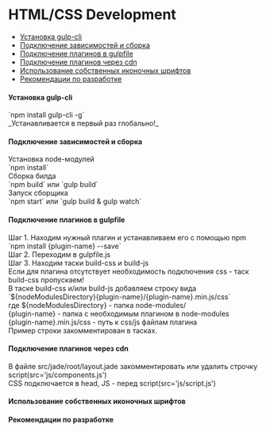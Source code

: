 <h1>HTML/CSS Development</h1>
<ul>
    <li><a href="#gulp-cli">Установка gulp-cli</a></li>
    <li><a href="#dependencies">Подключение зависимостей и сборка</a></li>
    <li><a href="#plugins">Подключение плагинов в gulpfile</a></li>
    <li><a href="#plugins-cdn">Подключение плагинов через cdn</a></li>
    <li><a href="#icon-font">Использование собственных иконочных шрифтов</a></li>
    <li><a href="#recommend">Рекомендации по разработке</a></li>
</ul>

<h4 id="gulp-cli">Установка gulp-cli</h4>
`npm install gulp-cli -g`<br>
_Устанавливается в первый раз глобально!_

<h4 id="dependencies">Подключение зависимостей и сборка</h4>
Установка node-модулей<br>
`npm install`<br>
Сборка билда<br>
`npm build` или `gulp build`<br>
Запуск сборщика<br>
`npm start` или `gulp build & gulp watch`<br>

<h4 id="plugins">Подключение плагинов в gulpfile</h4>
Шаг 1. Находим нужный плагин и устанавливаем его с помощью npm<br>
`npm install {plugin-name} --save`<br>
Шаг 2. Переходим в gulpfile.js<br>
Шаг 3. Находим таски build-css и build-js<br>
Если для плагина отсутствует необходимость подключения css - таск build-css пропускаем!<br>
В таске build-css и/или build-js добавляем строку вида<br> 
   `${nodeModulesDirectory}{plugin-name}/{plugin-name}.min.js/css`<br>
   где ${nodeModulesDirectory} - папка node-modules/<br>
       {plugin-name} - папка с необходимым плагином в node-modules<br>
       {plugin-name}.min.js/css - путь к сss/js файлам плагина<br>
Пример строки закомментирован в тасках.

<h4 id="plugins-cdn">Подключение плагинов через cdn</h4>
    В файле src/jade/root/layout.jade закомментировать или удалить строчку script(src='js/components.js')<br>
    СSS подключается в head, JS - перед script(src='js/script.js')     

<h4 id="icon-font">Использование собственных иконочных шрифтов</h4>
    

<h4 id="recommend">Рекомендации по разработке</h4>

